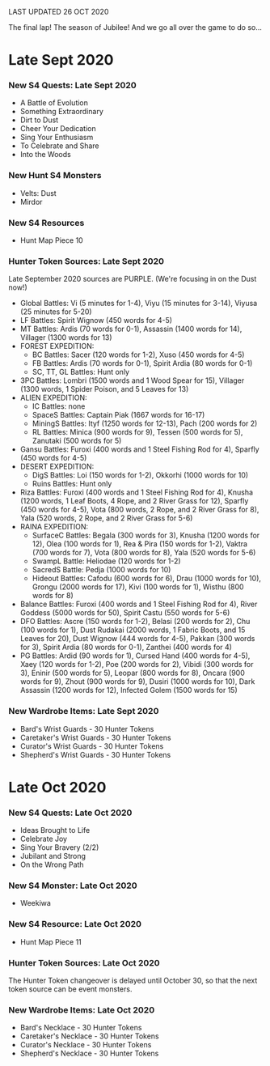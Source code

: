 LAST UPDATED 26 OCT 2020

The final lap! The season of Jubilee! And we go all over the game to do so...

# Late Sept 2020

### New S4 Quests: Late Sept 2020

- A Battle of Evolution
- Something Extraordinary
- Dirt to Dust
- Cheer Your Dedication
- Sing Your Enthusiasm
- To Celebrate and Share
- Into the Woods

### New Hunt S4 Monsters

- Velts: Dust
- Mirdor

### New S4 Resources

- Hunt Map Piece 10

### Hunter Token Sources: Late Sept 2020

Late September 2020 sources are PURPLE. (We're focusing in on the Dust now!) 

- Global Battles: Vi (5 minutes for 1-4), Viyu (15 minutes for 3-14), Viyusa (25 minutes for 5-20)
- LF Battles: Spirit Wignow (450 words for 4-5)
- MT Battles: Ardis (70 words for 0-1), Assassin (1400 words for 14), Villager (1300 words for 13)
- FOREST EXPEDITION:
  - BC Battles: Sacer (120 words for 1-2), Xuso (450 words for 4-5)
  - FB Battles: Ardis (70 words for 0-1), Spirit Ardia (80 words for 0-1)
  - SC, TT, GL Battles: Hunt only
- 3PC Battles: Lombri (1500 words and 1 Wood Spear for 15), Villager (1300 words, 1 Spider Poison, and 5 Leaves for 13)
- ALIEN EXPEDITION:
  - IC Battles: none
  - SpaceS Battles: Captain Piak (1667 words for 16-17)
  - MiningS Battles: Ityf (1250 words for 12-13), Pach (200 words for 2)
  - RL Battles: Minica (900 words for 9), Tessen (500 words for 5), Zanutaki (500 words for 5)
- Gansu Battles: Furoxi (400 words and 1 Steel Fishing Rod for 4), Sparfly (450 words for 4-5)
- DESERT EXPEDITION:
  - DigS Battles: Loi (150 words for 1-2), Okkorhi (1000 words for 10)
  - Ruins Battles: Hunt only
- Riza Battles: Furoxi (400 words and 1 Steel Fishing Rod for 4), Knusha (1200 words, 1 Leaf Boots, 4 Rope, and 2 River Grass for 12), Sparfly (450 words for 4-5), Vota (800 words, 2 Rope, and 2 River Grass for 8), Yala (520 words, 2 Rope, and 2 River Grass for 5-6)
- RAINA EXPEDITION:
  - SurfaceC Battles: Begala (300 words for 3), Knusha (1200 words for 12), Olea (100 words for 1), Rea & Pira (150 words for 1-2), Vaktra (700 words for 7), Vota (800 words for 8), Yala (520 words for 5-6)
  - SwampL Battle: Heliodae (120 words for 1-2)
  - SacredS Battle: Pedja (1000 words for 10)
  - Hideout Battles: Cafodu (600 words for 6), Drau (1000 words for 10), Grongu (2000 words for 17), Kivi (100 words for 1), Wisthu (800 words for 8)
- Balance Battles: Furoxi (400 words and 1 Steel Fishing Rod for 4), River Goddess (5000 words for 50), Spirit Castu (550 words for 5-6)
- DFO Battles: Ascre (150 words for 1-2), Belasi (200 words for 2), Chu (100 words for 1), Dust Rudakai (2000 words, 1 Fabric Boots, and 15 Leaves for 20), Dust Wignow (444 words for 4-5), Pakkan (300 words for 3), Spirit Ardia (80 words for 0-1), Zanthei (400 words for 4)
- PG Battles: Ardid (90 words for 1), Cursed Hand (400 words for 4-5), Xaey (120 words for 1-2), Poe (200 words for 2), Vibidi (300 words for 3), Eninir (500 words for 5),  Leopar (800 words for 8), Oncara (900 words for 9), Zhout (900 words for 9), Dusiri (1000 words for 10), Dark Assassin (1200 words for 12), Infected Golem (1500 words for 15)

### New Wardrobe Items: Late Sept 2020

- Bard's Wrist Guards - 30 Hunter Tokens
- Caretaker's Wrist Guards - 30 Hunter Tokens
- Curator's Wrist Guards - 30 Hunter Tokens
- Shepherd's Wrist Guards - 30 Hunter Tokens

# Late Oct 2020

### New S4 Quests: Late Oct 2020

- Ideas Brought to Life
- Celebrate Joy
- Sing Your Bravery (2/2)
- Jubilant and Strong
- On the Wrong Path

### New S4 Monster: Late Oct 2020

- Weekiwa

### New S4 Resource: Late Oct 2020

- Hunt Map Piece 11

### Hunter Token Sources: Late Oct 2020

The Hunter Token changeover is delayed until October 30, so that the next token source can be event monsters.

### New Wardrobe Items: Late Oct 2020

- Bard's Necklace - 30 Hunter Tokens
- Caretaker's Necklace - 30 Hunter Tokens
- Curator's Necklace - 30 Hunter Tokens
- Shepherd's Necklace - 30 Hunter Tokens